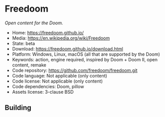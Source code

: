 # Freedoom

_Open content for the Doom._

- Home: https://freedoom.github.io/
- Media: https://en.wikipedia.org/wiki/Freedoom
- State: beta
- Download: https://freedoom.github.io/download.html
- Platform: Windows, Linux, macOS (all that are supported by the Doom)
- Keywords: action, engine required, inspired by Doom + Doom II, open content, remake
- Code repository: https://github.com/freedoom/freedoom.git
- Code language: Not applicable (only content)
- Code license: Not applicable (only content)
- Code dependencies: Doom, pillow
- Assets license: 3-clause BSD

## Building

